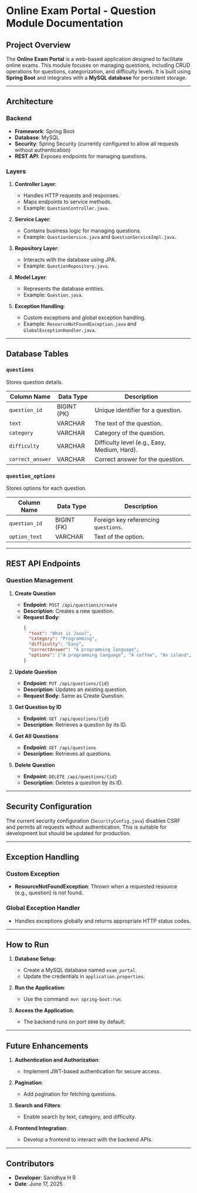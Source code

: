# Online Exam Portal - Question Module Documentation

## Project Overview

The **Online Exam Portal** is a web-based application designed to facilitate online exams. This module focuses on managing questions, including CRUD operations for questions, categorization, and difficulty levels. It is built using **Spring Boot** and integrates with a **MySQL database** for persistent storage.

---

## Architecture

### Backend
- **Framework**: Spring Boot
- **Database**: MySQL
- **Security**: Spring Security (currently configured to allow all requests without authentication)
- **REST API**: Exposes endpoints for managing questions.

### Layers
1. **Controller Layer**:
   - Handles HTTP requests and responses.
   - Maps endpoints to service methods.
   - Example: `QuestionController.java`.

2. **Service Layer**:
   - Contains business logic for managing questions.
   - Example: `QuestionService.java` and `QuestionServiceImpl.java`.

3. **Repository Layer**:
   - Interacts with the database using JPA.
   - Example: `QuestionRepository.java`.

4. **Model Layer**:
   - Represents the database entities.
   - Example: `Question.java`.

5. **Exception Handling**:
   - Custom exceptions and global exception handling.
   - Example: `ResourceNotFoundException.java` and `GlobalExceptionHandler.java`.

---

## Database Tables

### `questions`
Stores question details.

| Column Name      | Data Type       | Description                     |
|------------------|-----------------|---------------------------------|
| `question_id`    | BIGINT (PK)     | Unique identifier for a question. |
| `text`           | VARCHAR         | The text of the question.       |
| `category`       | VARCHAR         | Category of the question.       |
| `difficulty`     | VARCHAR         | Difficulty level (e.g., Easy, Medium, Hard). |
| `correct_answer` | VARCHAR         | Correct answer for the question. |

### `question_options`
Stores options for each question.

| Column Name      | Data Type       | Description                     |
|------------------|-----------------|---------------------------------|
| `question_id`    | BIGINT (FK)     | Foreign key referencing `questions`. |
| `option_text`    | VARCHAR         | Text of the option.             |

---

## REST API Endpoints

### Question Management
1. **Create Question**
   - **Endpoint**: `POST /api/questions/create`
   - **Description**: Creates a new question.
   - **Request Body**:
     ```json
     {
       "text": "What is Java?",
       "category": "Programming",
       "difficulty": "Easy",
       "correctAnswer": "A programming language",
       "options": ["A programming language", "A coffee", "An island", "None of the above"]
     }
     ```

2. **Update Question**
   - **Endpoint**: `PUT /api/questions/{id}`
   - **Description**: Updates an existing question.
   - **Request Body**: Same as Create Question.

3. **Get Question by ID**
   - **Endpoint**: `GET /api/questions/{id}`
   - **Description**: Retrieves a question by its ID.

4. **Get All Questions**
   - **Endpoint**: `GET /api/questions`
   - **Description**: Retrieves all questions.

5. **Delete Question**
   - **Endpoint**: `DELETE /api/questions/{id}`
   - **Description**: Deletes a question by its ID.

---

## Security Configuration

The current security configuration (`SecurityConfig.java`) disables CSRF and permits all requests without authentication. This is suitable for development but should be updated for production.

---

## Exception Handling

### Custom Exception
- **ResourceNotFoundException**: Thrown when a requested resource (e.g., question) is not found.

### Global Exception Handler
- Handles exceptions globally and returns appropriate HTTP status codes.

---

## How to Run

1. **Database Setup**:
   - Create a MySQL database named `exam_portal`.
   - Update the credentials in `application.properties`.

2. **Run the Application**:
   - Use the command: `mvn spring-boot:run`.

3. **Access the Application**:
   - The backend runs on port `8090` by default.

---

## Future Enhancements

1. **Authentication and Authorization**:
   - Implement JWT-based authentication for secure access.

2. **Pagination**:
   - Add pagination for fetching questions.

3. **Search and Filters**:
   - Enable search by text, category, and difficulty.

4. **Frontend Integration**:
   - Develop a frontend to interact with the backend APIs.

---

## Contributors

- **Developer**: Sanidhya H R
- **Date**: June 17, 2025
